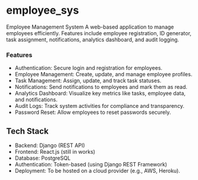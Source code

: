 # employee_sys

Employee Management System
A web-based application to manage employees efficiently. Features include employee registration, ID generator, task assignment, notifications, analytics dashboard, and audit logging.

### Features
- Authentication: Secure login and registration for employees.
- Employee Management: Create, update, and manage employee profiles.
- Task Management: Assign, update, and track task statuses.
- Notifications: Send notifications to employees and mark them as read.
- Analytics Dashboard: Visualize key metrics like tasks, employee data, and notifications.
- Audit Logs: Track system activities for compliance and transparency.
- Password Reset: Allow employees to reset passwords securely.

## Tech Stack
- Backend: Django (REST API)
- Frontend: React.js (still in works)
- Database: PostgreSQL
- Authentication: Token-based (using Django REST Framework)
- Deployment: To be hosted on a cloud provider (e.g., AWS, Heroku).


